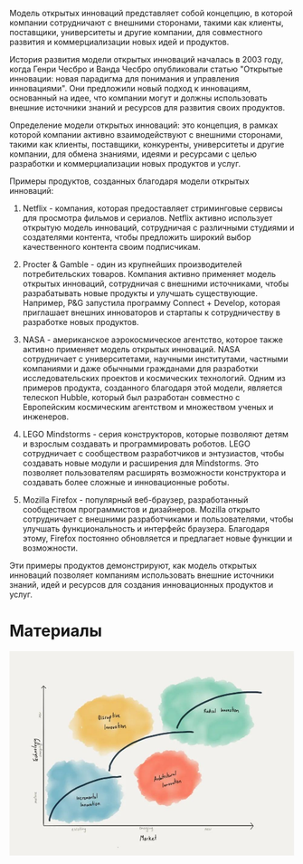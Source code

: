 Модель открытых инноваций представляет собой концепцию, в которой компании сотрудничают с внешними сторонами, такими как клиенты, поставщики, университеты и другие компании, для совместного развития и коммерциализации новых идей и продуктов.

История развития модели открытых инноваций началась в 2003 году, когда Генри Чесбро и Ванда Чесбро опубликовали статью "Открытые инновации: новая парадигма для понимания и управления инновациями". Они предложили новый подход к инновациям, основанный на идее, что компании могут и должны использовать внешние источники знаний и ресурсов для развития своих продуктов.

Определение модели открытых инноваций: это концепция, в рамках которой компании активно взаимодействуют с внешними сторонами, такими как клиенты, поставщики, конкуренты, университеты и другие компании, для обмена знаниями, идеями и ресурсами с целью разработки и коммерциализации новых продуктов и услуг.

Примеры продуктов, созданных благодаря модели открытых инноваций:

1. Netflix - компания, которая предоставляет стриминговые сервисы для просмотра фильмов и сериалов. Netflix активно использует открытую модель инноваций, сотрудничая с различными студиями и создателями контента, чтобы предложить широкий выбор качественного контента своим подписчикам.

1. Procter & Gamble - один из крупнейших производителей потребительских товаров. Компания активно применяет модель открытых инноваций, сотрудничая с внешними источниками, чтобы разрабатывать новые продукты и улучшать существующие. Например, P&G запустила программу Connect + Develop, которая приглашает внешних инноваторов и стартапы к сотрудничеству в разработке новых продуктов.

1. NASA - американское аэрокосмическое агентство, которое также активно применяет модель открытых инноваций. NASA сотрудничает с университетами, научными институтами, частными компаниями и даже обычными гражданами для разработки исследовательских проектов и космических технологий. Одним из примеров продукта, созданного благодаря этой модели, является телескоп Hubble, который был разработан совместно с Европейским космическим агентством и множеством ученых и инженеров.

1. LEGO Mindstorms - серия конструкторов, которые позволяют детям и взрослым создавать и программировать роботов. LEGO сотрудничает с сообществом разработчиков и энтузиастов, чтобы создавать новые модули и расширения для Mindstorms. Это позволяет пользователям расширять возможности конструктора и создавать более сложные и инновационные роботы.

1. Mozilla Firefox - популярный веб-браузер, разработанный сообществом программистов и дизайнеров. Mozilla открыто сотрудничает с внешними разработчиками и пользователями, чтобы улучшать функциональность и интерфейс браузера. Благодаря этому, Firefox постоянно обновляется и предлагает новые функции и возможности.

Эти примеры продуктов демонстрируют, как модель открытых инноваций позволяет компаниям использовать внешние источники знаний, идей и ресурсов для создания инновационных продуктов и услуг.

# Материалы

![Pasted image 20231212225054.png](Pasted%20image%2020231212225054.png)
